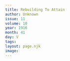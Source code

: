 ```yaml
---
title: Rebuilding To Attain
author: Unknown
issue: 11
volume: 10
year: 1916
month: 41
day: V
tags:
layout: page.njk
image:
---
```





